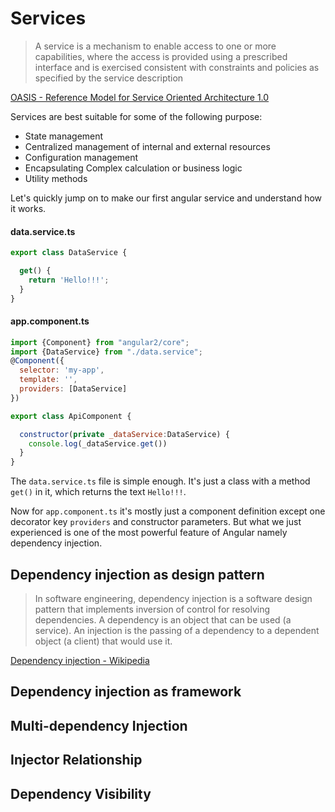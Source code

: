 # Services

> A service is a mechanism to enable access to one or more capabilities, where the access is provided using a prescribed interface and is exercised consistent with constraints and policies as specified by the service description

[OASIS - Reference Model for Service Oriented Architecture 1.0](https://docs.oasis-open.org/soa-rm/v1.0/soa-rm.html)

Services are best suitable for some of the following purpose:
* State management
* Centralized management of internal and external resources
* Configuration management
* Encapsulating Complex calculation or business logic
* Utility methods

Let's quickly jump on to make our first angular service and understand how it works.

#### data.service.ts
```javascript
export class DataService {

  get() {
    return 'Hello!!!';
  }
}
```

#### app.component.ts
```javascript
import {Component} from "angular2/core";
import {DataService} from "./data.service";
@Component({
  selector: 'my-app',
  template: '',
  providers: [DataService]
})

export class ApiComponent {

  constructor(private _dataService:DataService) {
    console.log(_dataService.get())
  }
}

```

The `data.service.ts` file is simple enough. It's just a class with a method `get()` in it, which returns the text `Hello!!!`.

Now for `app.component.ts` it's mostly just a component definition except one decorator key `providers` and constructor parameters.
But what we just experienced is one of the most powerful feature of Angular namely dependency injection.


## Dependency injection as design pattern

> In software engineering, dependency injection is a software design pattern that implements inversion of control for resolving dependencies. A dependency is an object that can be used (a service). An injection is the passing of a dependency to a dependent object (a client) that would use it.

[Dependency injection - Wikipedia](https://en.wikipedia.org/wiki/Dependency_injection)

## Dependency injection as framework

## Multi-dependency Injection

## Injector Relationship

## Dependency Visibility

